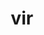 ---
title: vir
meaning: man
ch: [three, f1, f, ss, ss5]
pos: noun
stem: vir
genend: ī
abbgender: m.
abbgender2: masc.
gender: masculine
declension: second
---